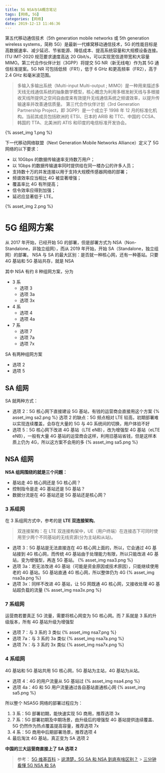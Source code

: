 ```yaml
---
title: 5G NSA与SA概念笔记
tags: [网络, 5G]
categories: [网络]
date: 2019-12-13 11:46:36
---
```


第五代移动通信技术（5th generation mobile networks 或 5th generation wireless systems，简称 5G）是最新一代蜂窝移动通信技术，5G 的性能目标是高数据速率、减少延迟、节省能源、降低成本、提高系统容量和大规模设备连接。ITU IMT-2020 规范要求速度高达 20 Gbit/s，可以实现宽信道带宽和大容量 MIMO。第三代合作伙伴计划（3GPP）将提交 5G NR（新无线电）作为其 5G 通信标准提案。5G NR 可包括低频（FR1），低于 6 GHz 和更高频率（FR2），高于 2.4 GHz 和毫米波范围。

<!--more-->

> 多输入多输出系统（Multi-input Multi-output ; MIMO）是一种用来描述多天线无线通信系统的抽象数学模型，核心概念为利用多根发射天线与多根接收天线所提供之空间自由度来有效提升无线通信系统之频谱效率，以提升传输速率并改善通信质量。
> 第三代合作伙伴计划（3rd Generation Partnership Project，即 3GPP）是一个成立于 1998 年 12 月的标准化机构。当前其成员包括欧洲的 ETSI、日本的 ARIB 和 TTC、中国的 CCSA、韩国的 TTA、北美洲的 ATIS 和印度的电信标准开发协会。

{% asset_img 1.png %}

下一代移动网络联盟（Next Generation Mobile Networks Alliance）定义了 5G 网络的以下要求：

- 以 10Gbps 的数据传输速率支持数万用户；
- 以 1Gbps 的数据传输速率同时提供给在同一楼办公的许多人员；
- 支持数十万的并发连接以用于支持大规模传感器网络的部署；
- 频谱效率应当相比 4G 被显著增强；
- 覆盖率比 4G 有所提高；
- 信令效率应得到加强；
- 延迟应显著低于 LTE。

{% asset_img 2.png %}

# 5G 组网方案

从 2017 年开始，已经开始 5G 的部署，但是部署方式为 NSA（Non-Standalone，非独立组网），而从 2019 年开始，开始 SA（Standalone，独立组网）的部署。
NSA 与 SA 的最大区别：是否就一种核心网，还有一种基站。只要 4G 基站和 5G 基站共存，就是 NSA

其中 NSA 有约 8 种组网方案，分为

- 3 系
  - 选项 3
  - 选项 3a
  - 选项 3x
- 4 系
  - 选项 4
  - 选项 4a
- 7 系
  - 选项 7
  - 选项 7a
  - 选项 7x

SA 有两种组网方案

- 选项 2
- 选项 5

## SA 组网

SA 就两种方式：

- 选项 2：5G 核心网下直接建设 5G 基站，有钱的运营商会直接用这个方案
  {% asset_img sa2.png %}
  选项 2 的缺点：5G 频点相对 LTE 较高，初期部署难以实现连续覆盖，会存在大量的 5G 与 4G 系统间的切换，用户体验不好
- 选项 5：5G 核心网下改进 4G 基站（LTE eNB），改为增强型 4G 基站（eLTE eNB），一般有大量 4G 基站的运营商会这样，利用旧基站省钱，但是这样本质上仍为 4G，所以这方案不会用的多
  {% asset_img sa5.png %}

## NSA 组网

**NSA 组网围绕的就是三个问题：**

- 基站走 4G 核心网还是 5G 核心网？
- 控制指令是走 4G 基站还是 5G 基站？
- 数据分流是在 4G 基站还是 5G 基站还是核心网？

### 3 系组网

在 3 系组网方式中，参考的是 **LTE 双连接架构**。

> 双连接架构：在 LTE 双连接构架中，UE（用户终端）在连接态下可同时使用至少两个不同基站的无线资源(分为主站和从站)。

- 选项 3：5G 基站是无法直接连在 4G 核心网上面的，所以，它会通过 4G 基站接到 4G 核心网，而传统 4G 基站由于处理能力有限，所以只能改进 4G 基站，变为增强型，再连 5G 基站。
  {% asset_img nsa3.png %}
- 选项 3a：若无法改进 4G 基站（可能是资金原因或技术原因），只能继续使用老的 4G 基站。5G 基站直通 4G 核心网，所以整体仍为 4G
  {% asset_img nsa3a.png %}
- 选项 3x：同样不改进 4G 基站，让 5G 网既通 4G 核心网，又接收处理 4G 基站超负载的流量
  {% asset_img nsa3x.png %}

### 7 系组网

运营商若要真正 5G 流量，需要将核心网变为 5G 核心网。而 7 系就是 3 系的升级版本，所有 4G 基站升级为增强型

- 选项 7：与 3 系的 3 类似
  {% asset_img nsa7.png %}
- 选项 7a：与 3 系的 3a 类似
  {% asset_img nsa7a.png %}
- 选项 7x：与 3 系的 3x 类似
  {% asset_img nsa7x.png %}

### 4 系组网

4G 基站和 5G 基站共用 5G 核心网，5G 基站为主站，4G 基站为从站。

- 选项 4：4G 的用户流量从 5G 基站过
  {% asset_img nsa4.png %}
- 选项 4a：4G 和 5G 用户流量通过各自基站直通核心网
  {% asset_img sa5.png %}

所以整个 NSA5G 网络的部署过程应为：

1. 3 系：5G 部署初期，能快速实现 5G 商用，推荐选项 3x
2. 7 系：5G 部署初期及中期场景，由升级后的增强型 4G 基站提供连续覆盖、5G 仍然作为热点覆盖提高容量，推荐选项 7x
3. 4 系：5G 商用中后期部署场景，推荐选项 4
4. 最后淘汰 4G 基站，真正变为 SA 选项 2

**中国的三大运营商直接上了 SA 选项 2**

> 参考：
> [5G 维基百科](https://zh.wikipedia.org/zh-cn/5G#%E5%9F%BA%E7%AB%99%E5%8F%8A%E8%A6%86%E8%93%8B%E7%AF%84%E5%9C%8D) > [说清楚，5G SA 和 NSA 到底有啥区别？](https://36kr.com/p/5218889) > [三分钟看懂 5G NSA 和 SA](https://zhuanlan.zhihu.com/p/52450911)
